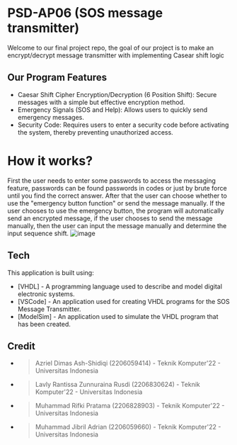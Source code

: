 # PSD-AP06 (SOS message transmitter)

Welcome to our final project repo, the goal of our project is to make an encrypt/decrypt message transmitter with implementing Casear shift logic

## Our Program Features

- Caesar Shift Cipher Encryption/Decryption (6 Position Shift): Secure messages with a simple but effective encryption method.
- Emergency Signals (SOS and Help): Allows users to quickly send emergency messages.
- Security Code: Requires users to enter a security code before activating the system, thereby preventing unauthorized access.


# How it works?
First the user needs to enter some passwords to access the messaging feature, passwords can be found passwords in codes or just by brute force until you find the correct answer. After that the user can choose whether to use the "emergency button function" or send the message manually. If the user chooses to use the emergency button, the program will automatically send an encrypted message, if the user chooses to send the message manually, then the user can input the message manually and determine the input sequence shift.
![image](https://github.com/MRifkiPratama/PSD-AP06/assets/133479361/3534b09a-a1a0-476b-9a6a-77377872c9c0)



## Tech

This application is built using:

- [VHDL] - A programming language used to describe and model digital electronic systems.
- [VSCode] - An application used for creating VHDL programs for the SOS Message Transmitter.
- [ModelSim] - An application used to simulate the VHDL program that has been created.

## Credit
- > Azriel Dimas Ash-Shidiqi (2206059414) - Teknik Komputer'22 - Universitas Indonesia
- > Lavly Rantissa Zunnuraina Rusdi (2206830624) - Teknik Komputer'22 - Universitas Indonesia
- > Muhammad Rifki Pratama (2206828903) - Teknik Komputer'22 - Universitas Indonesia
- > Muhammad Jibril Adrian (2206059660) - Teknik Komputer'22 - Universitas Indonesia
